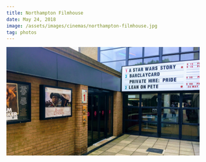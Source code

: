 ```yaml
---
title: Northampton Filmhouse
date: May 24, 2018
image: /assets/images/cinemas/northampton-filmhouse.jpg
tag: photos
---
```


![image](/assets/images/cinemas/northampton-filmhouse.jpg)
